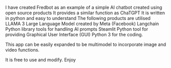 I have created Fredbot as an example of a simple AI chatbot created using open source products It provides a similar function as ChaTGPT
It is written in python and easy to understand
The following products are utilised
  LLAMA 3  Large Language Model created by Meta (Facebook)
  Langchain Python library tools for handling AI prompts
  Steamlit Python tool for providing Graphical User Interface (GUI)
  Python 3 for the coding.

This app can be easily expanded to be multimodel to incorporate image and video functions.

It is free to use and modify.  Enjoy
